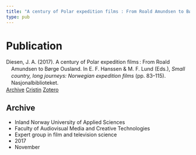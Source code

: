 ```yaml
---
title: "A century of Polar expedition films : From Roald Amundsen to Børge Ousland"
type: pub
---
```

<h1>Publication</h1>
<article id="csl-bib-container-TXITY4GB" class="csl-bib-container">
  <div class="csl-bib-body" style="line-height: 1.35; padding-left: 1em; text-indent:-1em;">
  <div class="csl-entry">Diesen, J. A. (2017). A century of Polar expedition films&#x202F;: From Roald Amundsen to B&#xF8;rge Ousland. In E. F. Hanssen &amp; M. F. Lund (Eds.), <i>Small country, long journeys: Norwegian expedition films</i> (pp. 83&#x2013;115). Nasjonalbiblioteket.</div>
</div>
  <div class="csl-bib-buttons">
    <a href="#taxonomy-article-TXITY4GB" class="csl-bib-button">Archive</a>
    <a href="https://app.cristin.no/results/show.jsf?id=1516232" alt="Cristin URL" class="csl-bib-button">Cristin</a>
    <a href="http://zotero.org/groups/5022929/items/TXITY4GB" alt="Zotero URL" class="csl-bib-button">Zotero</a>
  </div>
  <div id="csl-bib-meta-container-TXITY4GB"></div>
</article>
<div id="csl-bib-meta-TXITY4GB" class="csl-bib-meta">
  <article id="taxonomy-article-TXITY4GB" class="taxonomy-article">
    <h1>Archive</h1>
    <ul>
      <li>Inland Norway University of Applied Sciences</li>
      <li>Faculty of Audiovisual Media and Creative Technologies</li>
      <li>Expert group in film and television science</li>
      <li>2017</li>
      <li>November</li>
    </ul>
  </article>
</div>

